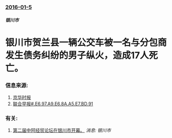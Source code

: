 ### [2016-01-5](/news/2016/01/5/index.md)

##### 银川市
# 银川市贺兰县一辆公交车被一名与分包商发生债务纠纷的男子纵火，造成17人死亡。 




### 信息来源:

1. [京华时报](http://mil.chinanews.com/gn/2016/01-06/7702847.shtml)
2. [联合早报#.E6.97.A9.E6.8A.A5.E7.BD.91](http://www.zaobao.com/news/china/story20160106-567621)

### 有关:

1. [第二届中阿经贸论坛在银川市开幕。](/zh/news/2011/09/21/第二届中阿经贸论坛在银川市开幕.md) _消息: 银川市_
